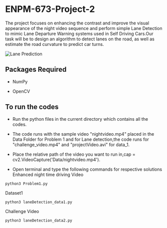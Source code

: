 # ENPM-673-Project-2
The project focuses on enhancing the contrast and improve the visual appearance of the night video sequence and perform simple Lane Detection to mimic Lane Departure Warning systems used in Self Driving Cars.Our
task will be to design an algorithm to detect lanes on the road, as well as estimate the road curvature to predict car turns.

![Lane Prediction](/Outputs/sample.gif)


## Packages Required

- NumPy

- OpenCV

## To run the codes

- Run the python files in the current directory which contains all the codes.

- The code runs with the sample video "nightvideo.mp4" placed in the Data Folder for Problem 1 and for Lane detection,the code runs for "challenge_video.mp4" and "projectVideo.avi" for data_1.

- Place the relative path of the video you want to run in,cap = cv2.VideoCapture('Data/nightvideo.mp4').

- Open terminal and type the following commands for respective solutions 
Enhanced night time driving Video 
```
python3 Problem1.py
```
Dataset1
```
python3 laneDetection_data1.py
```
Challenge Video
```
python3 laneDetection_data2.py
```


